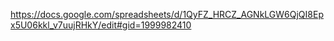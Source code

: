 https://docs.google.com/spreadsheets/d/1QyFZ_HRCZ_AGNkLGW6QjQI8Epx5U06kkl_v7uujRHkY/edit#gid=1999982410